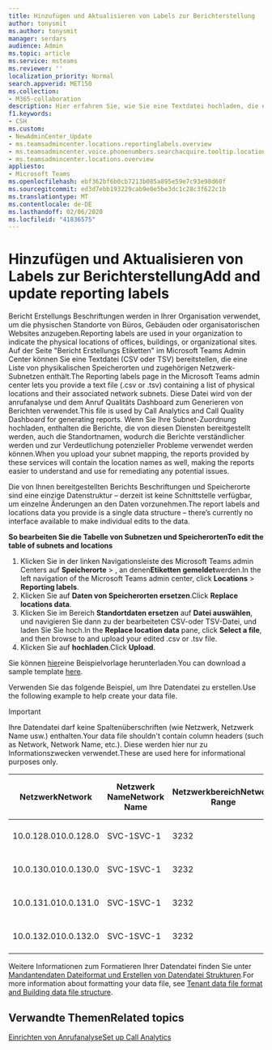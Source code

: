 ```yaml
---
title: Hinzufügen und Aktualisieren von Labels zur Berichterstellung
author: tonysmit
ms.author: tonysmit
manager: serdars
audience: Admin
ms.topic: article
ms.service: msteams
ms.reviewer: ''
localization_priority: Normal
search.appverid: MET150
ms.collection:
- M365-collaboration
description: Hier erfahren Sie, wie Sie eine Textdatei hochladen, die eine Liste von physischem Standort und zugehörigen Subnetzen enthält, die als Bericht Erstellungs Etiketten für anrufanalyse-und Anruf Qualitäts Dashboard-Berichte verwendet werden.
f1.keywords:
- CSH
ms.custom:
- NewAdminCenter_Update
- ms.teamsadmincenter.locations.reportinglabels.overview
- ms.teamsadmincenter.voice.phonenumbers.searchacquire.tooltip.location
- ms.teamsadmincenter.locations.overview
appliesto:
- Microsoft Teams
ms.openlocfilehash: ebf362bf6b0cb7213b085a895e59e7c93e98d60f
ms.sourcegitcommit: ed3d7ebb193229cab9e0e5be3dc1c28c3f622c1b
ms.translationtype: MT
ms.contentlocale: de-DE
ms.lasthandoff: 02/06/2020
ms.locfileid: "41836575"
---
```

<a name="add-and-update-reporting-labels"></a><span data-ttu-id="90a74-103">Hinzufügen und Aktualisieren von Labels zur Berichterstellung</span><span class="sxs-lookup"><span data-stu-id="90a74-103">Add and update reporting labels</span></span>
============================

<span data-ttu-id="90a74-104">Bericht Erstellungs Beschriftungen werden in Ihrer Organisation verwendet, um die physischen Standorte von Büros, Gebäuden oder organisatorischen Websites anzugeben.</span><span class="sxs-lookup"><span data-stu-id="90a74-104">Reporting labels are used in your organization to indicate the physical locations of offices, buildings, or organizational sites.</span></span> <span data-ttu-id="90a74-105">Auf der Seite "Bericht Erstellungs Etiketten" im Microsoft Teams Admin Center können Sie eine Textdatei (CSV oder TSV) bereitstellen, die eine Liste von physikalischen Speicherorten und zugehörigen Netzwerk-Subnetzen enthält.</span><span class="sxs-lookup"><span data-stu-id="90a74-105">The Reporting labels page in the Microsoft Teams admin center lets you provide a text file (.csv or .tsv) containing a list of physical locations and their associated network subnets.</span></span> <span data-ttu-id="90a74-106">Diese Datei wird von der anrufanalyse und dem Anruf Qualitäts Dashboard zum Generieren von Berichten verwendet.</span><span class="sxs-lookup"><span data-stu-id="90a74-106">This file is used by Call Analytics and Call Quality Dashboard for generating reports.</span></span> <span data-ttu-id="90a74-107">Wenn Sie Ihre Subnet-Zuordnung hochladen, enthalten die Berichte, die von diesen Diensten bereitgestellt werden, auch die Standortnamen, wodurch die Berichte verständlicher werden und zur Verdeutlichung potenzieller Probleme verwendet werden können.</span><span class="sxs-lookup"><span data-stu-id="90a74-107">When you upload your subnet mapping, the reports provided by these services will contain the location names as well, making the reports easier to understand and use for remediating any potential issues.</span></span>

<span data-ttu-id="90a74-108">Die von Ihnen bereitgestellten Berichts Beschriftungen und Speicherorte sind eine einzige Datenstruktur – derzeit ist keine Schnittstelle verfügbar, um einzelne Änderungen an den Daten vorzunehmen.</span><span class="sxs-lookup"><span data-stu-id="90a74-108">The report labels and locations data you provide is a single data structure – there’s currently no interface available to make individual edits to the data.</span></span>

<span data-ttu-id="90a74-109">**So bearbeiten Sie die Tabelle von Subnetzen und Speicherorten**</span><span class="sxs-lookup"><span data-stu-id="90a74-109">**To edit the table of subnets and locations**</span></span>

1. <span data-ttu-id="90a74-110">Klicken Sie in der linken Navigationsleiste des Microsoft Teams admin Centers auf **Speicherorte** > , an denen**Etiketten gemeldet**werden.</span><span class="sxs-lookup"><span data-stu-id="90a74-110">In the left navigation of the Microsoft Teams admin center, click **Locations** > **Reporting labels**.</span></span>
2. <span data-ttu-id="90a74-111">Klicken Sie auf **Daten von Speicherorten ersetzen**.</span><span class="sxs-lookup"><span data-stu-id="90a74-111">Click **Replace locations data**.</span></span>
3. <span data-ttu-id="90a74-112">Klicken Sie im Bereich **Standortdaten ersetzen** auf **Datei auswählen**, und navigieren Sie dann zu der bearbeiteten CSV-oder TSV-Datei, und laden Sie Sie hoch.</span><span class="sxs-lookup"><span data-stu-id="90a74-112">In the **Replace location data** pane, click **Select a file**, and then browse to and upload your edited .csv or .tsv file.</span></span>
4. <span data-ttu-id="90a74-113">Klicken Sie auf **hochladen**.</span><span class="sxs-lookup"><span data-stu-id="90a74-113">Click **Upload**.</span></span>

<span data-ttu-id="90a74-114">Sie können [hier](https://github.com/MicrosoftDocs/OfficeDocs-SkypeForBusiness/blob/live/Teams/downloads/locations-template.zip?raw=true)eine Beispielvorlage herunterladen.</span><span class="sxs-lookup"><span data-stu-id="90a74-114">You can download a sample template [here](https://github.com/MicrosoftDocs/OfficeDocs-SkypeForBusiness/blob/live/Teams/downloads/locations-template.zip?raw=true).</span></span>

<span data-ttu-id="90a74-115">Verwenden Sie das folgende Beispiel, um Ihre Datendatei zu erstellen.</span><span class="sxs-lookup"><span data-stu-id="90a74-115">Use the following example to help create your data file.</span></span>

> [!IMPORTANT]
> <span data-ttu-id="90a74-116">Ihre Datendatei darf keine Spaltenüberschriften (wie Netzwerk, Netzwerk Name usw.) enthalten.</span><span class="sxs-lookup"><span data-stu-id="90a74-116">Your data file shouldn't contain column headers (such as Network, Network Name, etc.).</span></span> <span data-ttu-id="90a74-117">Diese werden hier nur zu Informationszwecken verwendet.</span><span class="sxs-lookup"><span data-stu-id="90a74-117">These are used here for informational purposes only.</span></span> <br>

|<span data-ttu-id="90a74-118">Netzwerk</span><span class="sxs-lookup"><span data-stu-id="90a74-118">Network</span></span>|<span data-ttu-id="90a74-119">Netzwerk Name</span><span class="sxs-lookup"><span data-stu-id="90a74-119">Network Name</span></span>|<span data-ttu-id="90a74-120">Netzwerkbereich</span><span class="sxs-lookup"><span data-stu-id="90a74-120">Network Range</span></span>|<span data-ttu-id="90a74-121">Gebäude Name</span><span class="sxs-lookup"><span data-stu-id="90a74-121">Building Name</span></span>|<span data-ttu-id="90a74-122">Besitzertyp</span><span class="sxs-lookup"><span data-stu-id="90a74-122">Ownership Type</span></span>|<span data-ttu-id="90a74-123">Gebäudetyp</span><span class="sxs-lookup"><span data-stu-id="90a74-123">Building Type</span></span>|<span data-ttu-id="90a74-124">Gebäude-Office-Typ</span><span class="sxs-lookup"><span data-stu-id="90a74-124">Building Office Type</span></span>|<span data-ttu-id="90a74-125">Ort</span><span class="sxs-lookup"><span data-stu-id="90a74-125">City</span></span>|<span data-ttu-id="90a74-126">PLZ</span><span class="sxs-lookup"><span data-stu-id="90a74-126">Zip Code</span></span>|<span data-ttu-id="90a74-127">Land</span><span class="sxs-lookup"><span data-stu-id="90a74-127">Country</span></span>|<span data-ttu-id="90a74-128">Bundesland</span><span class="sxs-lookup"><span data-stu-id="90a74-128">State</span></span>|<span data-ttu-id="90a74-129">Region</span><span class="sxs-lookup"><span data-stu-id="90a74-129">Region</span></span>|<span data-ttu-id="90a74-130">In Corp</span><span class="sxs-lookup"><span data-stu-id="90a74-130">Inside Corp</span></span>|<span data-ttu-id="90a74-131">Express Route</span><span class="sxs-lookup"><span data-stu-id="90a74-131">Express Route</span></span>|
|-|-|-|-|-|-|-|-|-|-|-|-|-|-|
|<span data-ttu-id="90a74-132">10.0.128.0</span><span class="sxs-lookup"><span data-stu-id="90a74-132">10.0.128.0</span></span> |<span data-ttu-id="90a74-133">SVC-1</span><span class="sxs-lookup"><span data-stu-id="90a74-133">SVC-1</span></span>|<span data-ttu-id="90a74-134">32</span><span class="sxs-lookup"><span data-stu-id="90a74-134">32</span></span>|<span data-ttu-id="90a74-135">USCAMTV001</span><span class="sxs-lookup"><span data-stu-id="90a74-135">USCAMTV001</span></span>|<span data-ttu-id="90a74-136">Contoso vermietet Re&F</span><span class="sxs-lookup"><span data-stu-id="90a74-136">Contoso Leased RE&F</span></span>|<span data-ttu-id="90a74-137">Office</span><span class="sxs-lookup"><span data-stu-id="90a74-137">Office</span></span>|<span data-ttu-id="90a74-138">Re&F</span><span class="sxs-lookup"><span data-stu-id="90a74-138">RE&F</span></span>|<span data-ttu-id="90a74-139">Gebirgs Ansicht</span><span class="sxs-lookup"><span data-stu-id="90a74-139">Mountain View</span></span>|<span data-ttu-id="90a74-140">94043</span><span class="sxs-lookup"><span data-stu-id="90a74-140">94043</span></span>|<span data-ttu-id="90a74-141">USA</span><span class="sxs-lookup"><span data-stu-id="90a74-141">US</span></span>|<span data-ttu-id="90a74-142">CA</span><span class="sxs-lookup"><span data-stu-id="90a74-142">CA</span></span>|<span data-ttu-id="90a74-143">USA</span><span class="sxs-lookup"><span data-stu-id="90a74-143">US</span></span>|<span data-ttu-id="90a74-144">1</span><span class="sxs-lookup"><span data-stu-id="90a74-144">1</span></span>|<span data-ttu-id="90a74-145">1</span><span class="sxs-lookup"><span data-stu-id="90a74-145">1</span></span>|
|<span data-ttu-id="90a74-146">10.0.130.0</span><span class="sxs-lookup"><span data-stu-id="90a74-146">10.0.130.0</span></span> |<span data-ttu-id="90a74-147">SVC-1</span><span class="sxs-lookup"><span data-stu-id="90a74-147">SVC-1</span></span>|<span data-ttu-id="90a74-148">32</span><span class="sxs-lookup"><span data-stu-id="90a74-148">32</span></span>|<span data-ttu-id="90a74-149">USCAMTV001</span><span class="sxs-lookup"><span data-stu-id="90a74-149">USCAMTV001</span></span>|<span data-ttu-id="90a74-150">Contoso vermietet Re&F</span><span class="sxs-lookup"><span data-stu-id="90a74-150">Contoso Leased RE&F</span></span>|<span data-ttu-id="90a74-151">Office</span><span class="sxs-lookup"><span data-stu-id="90a74-151">Office</span></span>|<span data-ttu-id="90a74-152">Re&F</span><span class="sxs-lookup"><span data-stu-id="90a74-152">RE&F</span></span>|<span data-ttu-id="90a74-153">Gebirgs Ansicht</span><span class="sxs-lookup"><span data-stu-id="90a74-153">Mountain View</span></span>|<span data-ttu-id="90a74-154">94043</span><span class="sxs-lookup"><span data-stu-id="90a74-154">94043</span></span>|<span data-ttu-id="90a74-155">USA</span><span class="sxs-lookup"><span data-stu-id="90a74-155">US</span></span>|<span data-ttu-id="90a74-156">CA</span><span class="sxs-lookup"><span data-stu-id="90a74-156">CA</span></span>|<span data-ttu-id="90a74-157">USA</span><span class="sxs-lookup"><span data-stu-id="90a74-157">US</span></span>|<span data-ttu-id="90a74-158">1</span><span class="sxs-lookup"><span data-stu-id="90a74-158">1</span></span>|<span data-ttu-id="90a74-159">1</span><span class="sxs-lookup"><span data-stu-id="90a74-159">1</span></span>|
|<span data-ttu-id="90a74-160">10.0.131.0</span><span class="sxs-lookup"><span data-stu-id="90a74-160">10.0.131.0</span></span> |<span data-ttu-id="90a74-161">SVC-1</span><span class="sxs-lookup"><span data-stu-id="90a74-161">SVC-1</span></span>|<span data-ttu-id="90a74-162">32</span><span class="sxs-lookup"><span data-stu-id="90a74-162">32</span></span>|<span data-ttu-id="90a74-163">USCAMTV001</span><span class="sxs-lookup"><span data-stu-id="90a74-163">USCAMTV001</span></span>|<span data-ttu-id="90a74-164">Contoso vermietet Re&F</span><span class="sxs-lookup"><span data-stu-id="90a74-164">Contoso Leased RE&F</span></span>|<span data-ttu-id="90a74-165">Office</span><span class="sxs-lookup"><span data-stu-id="90a74-165">Office</span></span>|<span data-ttu-id="90a74-166">Re&F</span><span class="sxs-lookup"><span data-stu-id="90a74-166">RE&F</span></span>|<span data-ttu-id="90a74-167">Gebirgs Ansicht</span><span class="sxs-lookup"><span data-stu-id="90a74-167">Mountain View</span></span>|<span data-ttu-id="90a74-168">94043</span><span class="sxs-lookup"><span data-stu-id="90a74-168">94043</span></span>|<span data-ttu-id="90a74-169">USA</span><span class="sxs-lookup"><span data-stu-id="90a74-169">US</span></span>|<span data-ttu-id="90a74-170">CA</span><span class="sxs-lookup"><span data-stu-id="90a74-170">CA</span></span>|<span data-ttu-id="90a74-171">USA</span><span class="sxs-lookup"><span data-stu-id="90a74-171">US</span></span>|<span data-ttu-id="90a74-172">1</span><span class="sxs-lookup"><span data-stu-id="90a74-172">1</span></span>|<span data-ttu-id="90a74-173">1</span><span class="sxs-lookup"><span data-stu-id="90a74-173">1</span></span>|
|<span data-ttu-id="90a74-174">10.0.132.0</span><span class="sxs-lookup"><span data-stu-id="90a74-174">10.0.132.0</span></span> |<span data-ttu-id="90a74-175">SVC-1</span><span class="sxs-lookup"><span data-stu-id="90a74-175">SVC-1</span></span>|<span data-ttu-id="90a74-176">32</span><span class="sxs-lookup"><span data-stu-id="90a74-176">32</span></span>|<span data-ttu-id="90a74-177">USCAMTV001</span><span class="sxs-lookup"><span data-stu-id="90a74-177">USCAMTV001</span></span>|<span data-ttu-id="90a74-178">Contoso vermietet Re&F</span><span class="sxs-lookup"><span data-stu-id="90a74-178">Contoso Leased RE&F</span></span>|<span data-ttu-id="90a74-179">Office</span><span class="sxs-lookup"><span data-stu-id="90a74-179">Office</span></span>|<span data-ttu-id="90a74-180">Re&F</span><span class="sxs-lookup"><span data-stu-id="90a74-180">RE&F</span></span>|<span data-ttu-id="90a74-181">Gebirgs Ansicht</span><span class="sxs-lookup"><span data-stu-id="90a74-181">Mountain View</span></span>|<span data-ttu-id="90a74-182">94043</span><span class="sxs-lookup"><span data-stu-id="90a74-182">94043</span></span>|<span data-ttu-id="90a74-183">USA</span><span class="sxs-lookup"><span data-stu-id="90a74-183">US</span></span>|<span data-ttu-id="90a74-184">CA</span><span class="sxs-lookup"><span data-stu-id="90a74-184">CA</span></span>|<span data-ttu-id="90a74-185">USA</span><span class="sxs-lookup"><span data-stu-id="90a74-185">US</span></span>|<span data-ttu-id="90a74-186">1</span><span class="sxs-lookup"><span data-stu-id="90a74-186">1</span></span>|<span data-ttu-id="90a74-187">1</span><span class="sxs-lookup"><span data-stu-id="90a74-187">1</span></span>|

<span data-ttu-id="90a74-188">Weitere Informationen zum Formatieren Ihrer Datendatei finden Sie unter [Mandantendaten Dateiformat und Erstellen von Datendatei Strukturen](turning-on-and-using-call-quality-dashboard.md#tenant-data-file-format-and-structure).</span><span class="sxs-lookup"><span data-stu-id="90a74-188">For more information about formatting your data file, see [Tenant data file format and Building data file structure](turning-on-and-using-call-quality-dashboard.md#tenant-data-file-format-and-structure).</span></span>

## <a name="related-topics"></a><span data-ttu-id="90a74-189">Verwandte Themen</span><span class="sxs-lookup"><span data-stu-id="90a74-189">Related topics</span></span>

[<span data-ttu-id="90a74-190">Einrichten von Anrufanalyse</span><span class="sxs-lookup"><span data-stu-id="90a74-190">Set up Call Analytics</span></span>](set-up-call-analytics.md)
